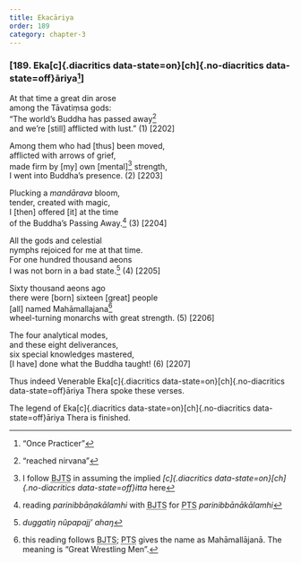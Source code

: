 ```yaml
---
title: Ekacāriya
order: 189
category: chapter-3
---
```


### \[189. Eka[c]{.diacritics data-state=on}[ch]{.no-diacritics data-state=off}āriya[^1]\]

At that time a great din arose  
among the Tāvatiṃsa gods:  
“The world’s Buddha has passed away[^2]  
and we’re \[still\] afflicted with lust.” (1) \[2202\]

Among them who had \[thus\] been moved,  
afflicted with arrows of grief,  
made firm by \[my\] own \[mental\][^3] strength,  
I went into Buddha’s presence. (2) \[2203\]

Plucking a *mandārava* bloom,  
tender, created with magic,  
I \[then\] offered \[it\] at the time  
of the Buddha’s Passing Away.[^4] (3) \[2204\]

All the gods and celestial  
nymphs rejoiced for me at that time.  
For one hundred thousand aeons  
I was not born in a bad state.[^5] (4) \[2205\]

Sixty thousand aeons ago  
there were \[born\] sixteen \[great\] people  
\[all\] named Mahāmallajana[^6]  
wheel-turning monarchs with great strength. (5) \[2206\]

The four analytical modes,  
and these eight deliverances,  
six special knowledges mastered,  
\[I have\] done what the Buddha taught! (6) \[2207\]

Thus indeed Venerable Eka[c]{.diacritics data-state=on}[ch]{.no-diacritics data-state=off}āriya Thera spoke these verses.

The legend of Eka[c]{.diacritics data-state=on}[ch]{.no-diacritics data-state=off}āriya Thera is finished.

[^1]: “Once Practicer”

[^2]: “reached nirvana”

[^3]: I follow <abbr title="Buddha Jayanthi Tripitaka Series">BJTS</abbr> in assuming the implied *[c]{.diacritics data-state=on}[ch]{.no-diacritics data-state=off}itta* here

[^4]: reading *parinibbāṇakālamhi* with <abbr title="Buddha Jayanthi Tripitaka Series">BJTS</abbr> for <abbr title="Pali Text Society">PTS</abbr> *parinibbānākālamhi*

[^5]: *duggatiŋ nûpapajj’ ahaŋ*

[^6]: this reading follows <abbr title="Buddha Jayanthi Tripitaka Series">BJTS</abbr>; <abbr title="Pali Text Society">PTS</abbr> gives the name as Mahāmallājanā. The meaning is “Great Wrestling Men”.
